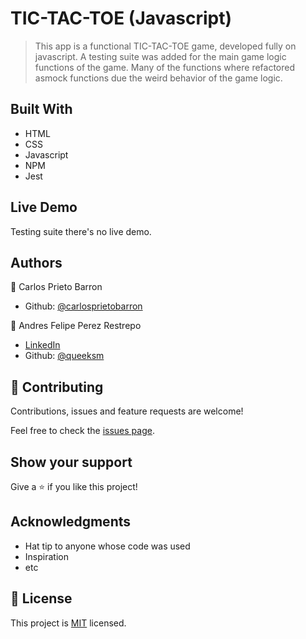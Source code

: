 # TIC-TAC-TOE (Javascript)

> This app is a functional TIC-TAC-TOE game, developed fully on javascript.
> A testing suite was added for the main game logic functions of the game.
> Many of the functions where refactored asmock functions due the weird behavior of the game logic.

## Built With

- HTML
- CSS
- Javascript
- NPM
- Jest

## Live Demo

Testing suite there's no live demo.


## Authors

👤 Carlos Prieto Barron

- Github: [@carlosprietobarron](https://github.com/carlosprietobarron)

👤 Andres Felipe Perez Restrepo

- [LinkedIn](https://www.linkedin.com/in/andres-felipe-perez-restrepo/)
-  Github: [@queeksm](https://github.com/queeksm)


## 🤝 Contributing

Contributions, issues and feature requests are welcome!

Feel free to check the [issues page](issues/).

## Show your support

Give a ⭐️ if you like this project!

## Acknowledgments

- Hat tip to anyone whose code was used
- Inspiration
- etc

## 📝 License

This project is [MIT](lic.url) licensed.